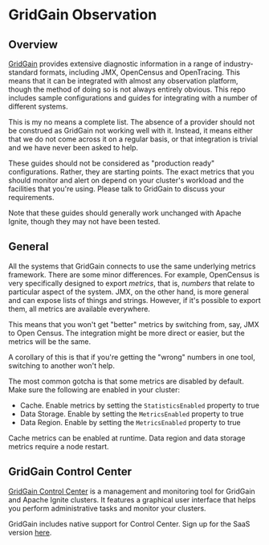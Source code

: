 # GridGain Observation

## Overview

[GridGain](https://www.gridgain./com) provides extensive diagnostic
information in a range of industry-standard formats, including JMX,
OpenCensus and OpenTracing. This means that it can be integrated with
almost any observation platform, though the method of doing so is not
always entirely obvious. This repo includes sample configurations and
guides for integrating with a number of different systems.

This is my no means a complete list. The absence of a provider should
not be construed as GridGain not working well with it. Instead, it means
either that we do not come across it on a regular basis, or that
integration is trivial and we have never been asked to help.

These guides should not be considered as "production ready"
configurations. Rather, they are starting points. The exact metrics that
you should monitor and alert on depend on your cluster's workload and
the facilities that you're using. Please talk to GridGain to discuss
your requirements.

Note that these guides should generally work unchanged with Apache
Ignite, though they may not have been tested.

## General

All the systems that GridGain connects to use the same underlying
metrics framework. There are some minor differences. For example,
OpenCensus is very specifically designed to export _metrics_, that is,
_numbers_ that relate to particular aspect of the system. JMX, on the
other hand, is more general and can expose lists of things and strings.
However, if it's possible to export them, all metrics are available
everywhere.

This means that you won't get "better" metrics by switching from, say,
JMX to Open Census. The integration might be more direct or easier, but
the metrics will be the same.

A corollary of this is that if you're getting the "wrong" numbers in one
tool, switching to another won't help.

The most common gotcha is that some metrics are disabled by default.
Make sure the following are enabled in your cluster:

* Cache. Enable metrics by setting the `StatisticsEnabled` property to true
* Data Storage. Enable by setting the `MetricsEnabled` property to true
* Data Region. Enable by setting the `MetricsEnabled` property to true

Cache metrics can be enabled at runtime. Data region and data storage
metrics require a node restart.

## GridGain Control Center

[GridGain Control
Center](https://www.gridgain.com/docs/control-center/latest/overview) is
a management and monitoring tool for GridGain and Apache Ignite
clusters. It features a graphical user interface that helps you perform
administrative tasks and monitor your clusters.

GridGain includes native support for Control Center. Sign up for the
SaaS version [here](https://portal.gridgain.com).
